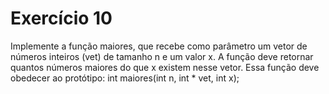 # Exercício 10

Implemente a função maiores, que recebe como parâmetro um vetor de números inteiros (vet) de
tamanho n e um valor x. A função deve retornar quantos números maiores do que x existem nesse
vetor. Essa função deve obedecer ao protótipo:
int maiores(int n, int * vet, int x);